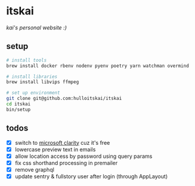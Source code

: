 # itskai

_kai's personal website :)_

## setup

```bash
# install tools
brew install docker rbenv nodenv pyenv poetry yarn watchman overmind

# install libraries
brew install libvips ffmpeg

# set up environment
git clone git@github.com:hulloitskai/itskai
cd itskai
bin/setup
```

## todos

- [x] switch to [microsoft clarity](https://clarity.microsoft.com) cuz it's
      free
- [x] lowercase preview text in emails
- [x] allow location access by password using query params
- [x] fix css shorthand processing in premailer
- [x] remove graphql
- [x] update sentry & fullstory user after login (through AppLayout)
